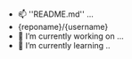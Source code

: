 - 📫 ''README.md'' ...
- {reponame}/{username}
- 🔭 I’m currently working on ...
- 🌱 I’m currently learning ..
